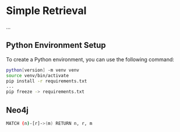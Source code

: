 # Simple Retrieval

...

## Python Environment Setup

To create a Python environment, you can use the following command:

```bash
python[version] -m venv venv
source venv/bin/activate
pip install -r requirements.txt
...
pip freeze -> requirements.txt
```

## Neo4j

```bash
MATCH (n)-[r]->(m) RETURN n, r, m
```

